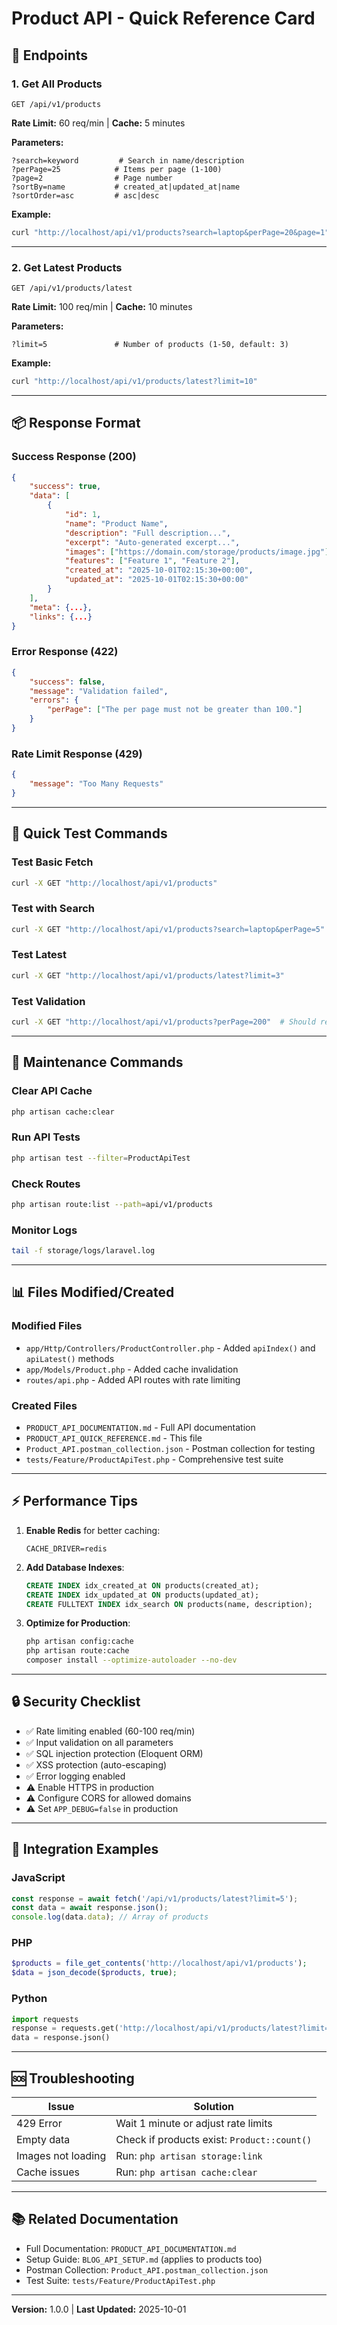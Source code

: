 # Product API - Quick Reference Card

## 🔗 Endpoints

### 1. Get All Products
```
GET /api/v1/products
```
**Rate Limit:** 60 req/min | **Cache:** 5 minutes

**Parameters:**
```
?search=keyword         # Search in name/description
?perPage=25            # Items per page (1-100)
?page=2                # Page number
?sortBy=name           # created_at|updated_at|name
?sortOrder=asc         # asc|desc
```

**Example:**
```bash
curl "http://localhost/api/v1/products?search=laptop&perPage=20&page=1"
```

---

### 2. Get Latest Products
```
GET /api/v1/products/latest
```
**Rate Limit:** 100 req/min | **Cache:** 10 minutes

**Parameters:**
```
?limit=5               # Number of products (1-50, default: 3)
```

**Example:**
```bash
curl "http://localhost/api/v1/products/latest?limit=10"
```

---

## 📦 Response Format

### Success Response (200)
```json
{
    "success": true,
    "data": [
        {
            "id": 1,
            "name": "Product Name",
            "description": "Full description...",
            "excerpt": "Auto-generated excerpt...",
            "images": ["https://domain.com/storage/products/image.jpg"],
            "features": ["Feature 1", "Feature 2"],
            "created_at": "2025-10-01T02:15:30+00:00",
            "updated_at": "2025-10-01T02:15:30+00:00"
        }
    ],
    "meta": {...},
    "links": {...}
}
```

### Error Response (422)
```json
{
    "success": false,
    "message": "Validation failed",
    "errors": {
        "perPage": ["The per page must not be greater than 100."]
    }
}
```

### Rate Limit Response (429)
```json
{
    "message": "Too Many Requests"
}
```

---

## 🧪 Quick Test Commands

### Test Basic Fetch
```bash
curl -X GET "http://localhost/api/v1/products"
```

### Test with Search
```bash
curl -X GET "http://localhost/api/v1/products?search=laptop&perPage=5"
```

### Test Latest
```bash
curl -X GET "http://localhost/api/v1/products/latest?limit=3"
```

### Test Validation
```bash
curl -X GET "http://localhost/api/v1/products?perPage=200"  # Should return 422
```

---

## 🔧 Maintenance Commands

### Clear API Cache
```bash
php artisan cache:clear
```

### Run API Tests
```bash
php artisan test --filter=ProductApiTest
```

### Check Routes
```bash
php artisan route:list --path=api/v1/products
```

### Monitor Logs
```bash
tail -f storage/logs/laravel.log
```

---

## 📊 Files Modified/Created

### Modified Files
- `app/Http/Controllers/ProductController.php` - Added `apiIndex()` and `apiLatest()` methods
- `app/Models/Product.php` - Added cache invalidation
- `routes/api.php` - Added API routes with rate limiting

### Created Files
- `PRODUCT_API_DOCUMENTATION.md` - Full API documentation
- `PRODUCT_API_QUICK_REFERENCE.md` - This file
- `Product_API.postman_collection.json` - Postman collection for testing
- `tests/Feature/ProductApiTest.php` - Comprehensive test suite

---

## ⚡ Performance Tips

1. **Enable Redis** for better caching:
   ```env
   CACHE_DRIVER=redis
   ```

2. **Add Database Indexes**:
   ```sql
   CREATE INDEX idx_created_at ON products(created_at);
   CREATE INDEX idx_updated_at ON products(updated_at);
   CREATE FULLTEXT INDEX idx_search ON products(name, description);
   ```

3. **Optimize for Production**:
   ```bash
   php artisan config:cache
   php artisan route:cache
   composer install --optimize-autoloader --no-dev
   ```

---

## 🔒 Security Checklist

- ✅ Rate limiting enabled (60-100 req/min)
- ✅ Input validation on all parameters
- ✅ SQL injection protection (Eloquent ORM)
- ✅ XSS protection (auto-escaping)
- ✅ Error logging enabled
- ⚠️ Enable HTTPS in production
- ⚠️ Configure CORS for allowed domains
- ⚠️ Set `APP_DEBUG=false` in production

---

## 📱 Integration Examples

### JavaScript
```javascript
const response = await fetch('/api/v1/products/latest?limit=5');
const data = await response.json();
console.log(data.data); // Array of products
```

### PHP
```php
$products = file_get_contents('http://localhost/api/v1/products');
$data = json_decode($products, true);
```

### Python
```python
import requests
response = requests.get('http://localhost/api/v1/products/latest?limit=3')
data = response.json()
```

---

## 🆘 Troubleshooting

| Issue | Solution |
|-------|----------|
| 429 Error | Wait 1 minute or adjust rate limits |
| Empty data | Check if products exist: `Product::count()` |
| Images not loading | Run: `php artisan storage:link` |
| Cache issues | Run: `php artisan cache:clear` |

---

## 📚 Related Documentation

- Full Documentation: `PRODUCT_API_DOCUMENTATION.md`
- Setup Guide: `BLOG_API_SETUP.md` (applies to products too)
- Postman Collection: `Product_API.postman_collection.json`
- Test Suite: `tests/Feature/ProductApiTest.php`

---

**Version:** 1.0.0 | **Last Updated:** 2025-10-01
